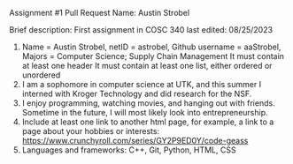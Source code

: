 Assignment #1
Pull Request 
Name: Austin Strobel

Brief description: First assignment in COSC 340
last edited: 08/25/2023

1. Name = Austin Strobel, netID = astrobel, Github username = aaStrobel, Majors = Computer Science; Supply Chain Management 
It must contain at least one header
It must contain at least one list, either ordered or unordered
2. I am a sophomore in computer science at UTK, and this summer I interned with Kroger Technology and did research for the NSF. 
3. I enjoy programming, watching movies, and hanging out with friends. Sometime in the future, I will most likely look into entrepreneurship. 
4. Include at least one link to another html page, for example, a link to a page about your hobbies or interests: https://www.crunchyroll.com/series/GY2P9ED0Y/code-geass
5. Languages and frameworks: C++, Git, Python, HTML, CSS
